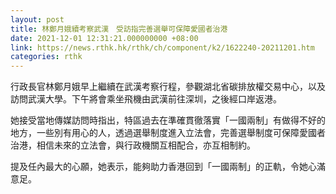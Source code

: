```yaml
---
layout: post
title: 林鄭月娥續考察武漢　受訪指完善選舉可保障愛國者治港
date: 2021-12-01 12:31:21.000000000 +08:00
link: https://news.rthk.hk/rthk/ch/component/k2/1622240-20211201.htm
categories: rthk
---
```


行政長官林鄭月娥早上繼續在武漢考察行程，參觀湖北省碳排放權交易中心，以及訪問武漢大學。下午將會乘坐飛機由武漢前往深圳，之後經口岸返港。

她接受當地傳媒訪問時指出，特區過去在準確貫徹落實「一國兩制」有做得不好的地方，一些別有用心的人，透過選舉制度進入立法會，完善選舉制度可保障愛國者治港，相信未來的立法會，與行政機關互相配合，亦互相制約。

提及任內最大的心願，她表示，能夠助力香港回到「一國兩制」的正軌，令她心滿意足。

